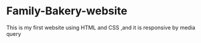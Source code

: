 # Family-Bakery-website
This is my first website using HTML and CSS ,and it is responsive by media query
